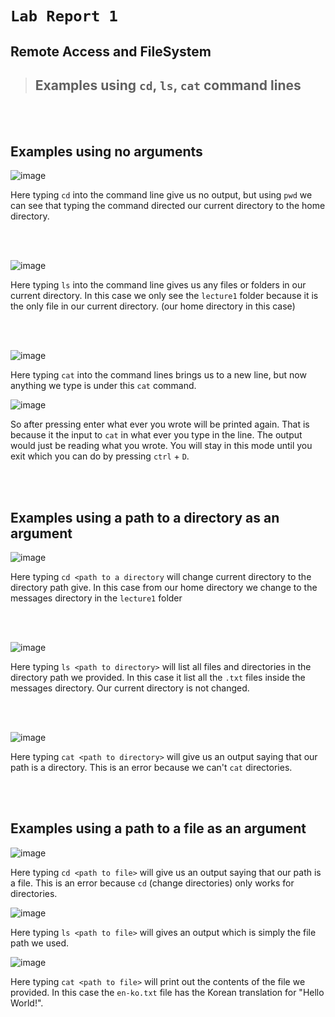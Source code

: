 # `Lab Report 1`

## Remote Access and FileSystem

> ## Examples using `cd`, `ls`, `cat` command lines

<br> </br>

## **Examples using no arguments**

![image](https://github.com/m3cortez/cse15l-lab-reports/assets/130080853/514a4b78-7aac-465e-bd7a-9c889ea0cf25)

  Here typing `cd` into the command line give us no output, but using `pwd` we can see that typing the command directed our current directory to the home directory.

<br> </br>

![image](https://github.com/m3cortez/cse15l-lab-reports/assets/130080853/4021f54a-a8f3-4bcd-943a-916200d59785)

  Here typing `ls` into the command line gives us any files or folders in our current directory. In this case we only see the `lecture1` folder because it is the only file in our current directory. (our home directory in this case)
  
<br></br>

![image](https://github.com/m3cortez/cse15l-lab-reports/assets/130080853/75d7111d-dbea-4e4a-bf11-1f5e4de7b67e)

  Here typing `cat` into the command lines brings us to a new line, but now anything we type is under this `cat` command. 

![image](https://github.com/m3cortez/cse15l-lab-reports/assets/130080853/4226ae49-4d00-44b6-8432-1df85b49fdf8)

  So after pressing enter what ever you wrote will be printed again. That is because it the input to `cat` in what ever you type in the line. The output would just be reading what you wrote. You will stay in this mode until you exit which you can do by pressing `ctrl` + `D`. 
  
  <br></br>
  
## **Examples using a path to a directory as an argument**

![image](https://github.com/m3cortez/cse15l-lab-reports/assets/130080853/6bc98983-6927-4dfa-902f-93ec3d88812f)

Here typing `cd <path to a directory` will change current directory to the directory path give. In this case from our home directory we change to the messages directory in the `lecture1` folder 

<br></br>

![image](https://github.com/m3cortez/cse15l-lab-reports/assets/130080853/56ee6178-c88e-4fa7-8fbc-e734b75ea935)

Here typing `ls <path to directory>` will list all files and directories in the directory path we provided. In this case it list all the `.txt` files inside the messages directory. Our current directory is not changed.

<br></br>

![image](https://github.com/m3cortez/cse15l-lab-reports/assets/130080853/b54daa80-6c70-48d3-8f03-16a3364c1920)

Here typing `cat <path to directory>` will give us an output saying that our path is a directory. This is an error because we can't `cat` directories.

<br></br>

## **Examples using a path to a file as an argument**

![image](https://github.com/m3cortez/cse15l-lab-reports/assets/130080853/50940d96-5618-44e4-9d00-28ac068107aa)

Here typing `cd <path to file>` will give us an output saying that our path is a file. This is an error because `cd` (change directories) only works for directories.

![image](https://github.com/m3cortez/cse15l-lab-reports/assets/130080853/a739dc95-4480-4512-9974-025c4a603850)

Here typing `ls <path to file>` will gives an output which is simply the file path we used. 

![image](https://github.com/m3cortez/cse15l-lab-reports/assets/130080853/2f292da6-ce18-4435-b4b9-63a8ec751061)

Here typing `cat <path to file>` will print out the contents of the file we provided. In this case the `en-ko.txt` file has the Korean translation for "Hello World!".
